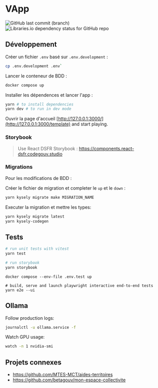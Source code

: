 # VApp

![GitHub last commit (branch)](https://img.shields.io/github/last-commit/betagouv/template/main)
![Libraries.io dependency status for GitHub repo](https://img.shields.io/librariesio/github/betagouv/template)

## Développement

Créer un fichier `.env` basé sur `.env.development` :

```sh
cp .env.development .env`
```

Lancer le conteneur de BDD :

```sh
docker compose up
```

Installer les dépendences et lancer l'app :

```sh
yarn # to install dependencies
yarn dev # to run in dev mode
```

Ouvrir la page d'accueil [http://127.0.0.1:3000/](http://127.0.0.1:3000/template) and start playing.

### Storybook

> Use React DSFR Storybook :
> https://components.react-dsfr.codegouv.studio

### Migrations

Pour les modifications de BDD :

Créer le fichier de migration et completer le `up` et le `down` :

```sh
yarn kysely migrate make MIGRATION_NAME
```

Executer la migration et mettre les types:

```sh
yarn kysely migrate latest
yarn kysely-codegen
```

## Tests

```sh
# run unit tests with vitest
yarn test
```

```sh
# run storybook
yarn storybook
```

```
docker compose --env-file .env.test up

# build, serve and launch playwright interactive end-to-end tests
yarn e2e --ui
```

## Ollama

Follow production logs:

```sh
journalctl -u ollama.service -f
```

Watch GPU usage:

```sh
watch -n 1 nvidia-smi
```

## Projets connexes

- https://github.com/MTES-MCT/aides-territoires
- https://github.com/betagouv/mon-espace-collectivite
